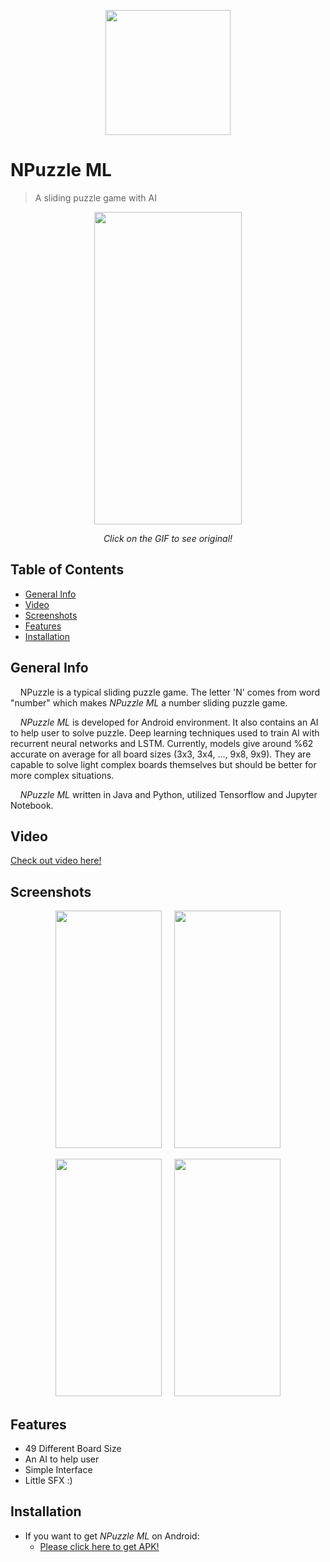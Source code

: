 <p align="center">
  <img width="200" height="200" src="https://b.allthepics.net/rpsLogo.png">
</p>

# NPuzzle ML
> A sliding puzzle game with AI

[<p align="center"><img src="https://media.giphy.com/media/XfDTe1RSPJ9vG2rZL8/giphy.gif" width="236" height="500" /></p>](https://youtu.be/Kx71ggaewSE)
<p align="center"> <i>Click on the GIF to see original!</i> </p>

## Table of Contents
* [General Info](#general-info)
* [Video](#video)
* [Screenshots](#screenshots)
* [Features](#features)
* [Installation](#installation)

## General Info
&nbsp;&nbsp;&nbsp;&nbsp;NPuzzle is a typical sliding puzzle game. The letter 'N' comes from word "number" which makes *NPuzzle ML* a number sliding puzzle game.

&nbsp;&nbsp;&nbsp;&nbsp;*NPuzzle ML* is developed for Android environment. It also contains an AI to help user to solve puzzle. Deep learning techniques used to train AI with recurrent neural networks and LSTM. Currently, models give around %62 accurate on average for all board sizes (3x3, 3x4, ..., 9x8, 9x9). They are capable to solve light complex boards themselves but should be better for more complex situations.

&nbsp;&nbsp;&nbsp;&nbsp;*NPuzzle ML* written in Java and Python, utilized Tensorflow and Jupyter Notebook.

## Video
[Check out video here!](https://youtu.be/Kx71ggaewSE)

## Screenshots
<p align="center"><img src="https://i.imgur.com/vz9Dw0q.jpg" width="170" height="380" />&nbsp;&nbsp;&nbsp;&nbsp;&nbsp;<img src="https://i.imgur.com/DwhgYLW.jpg" width="170" height="380" /></p>
<p align="center"><img src="https://i.imgur.com/yX1nNBw.jpg" width="170" height="380" />&nbsp;&nbsp;&nbsp;&nbsp;&nbsp;<img src="https://i.imgur.com/rMfETUv.jpg" width="170" height="380" /></p>

## Features
* 49 Different Board Size
* An AI to help user
* Simple Interface
* Little SFX :)


## Installation
* If you want to get *NPuzzle ML* on Android:
  * [Please click here to get APK!](https://github.com/repelliuss/NPuzzle-ML/releases/latest)
